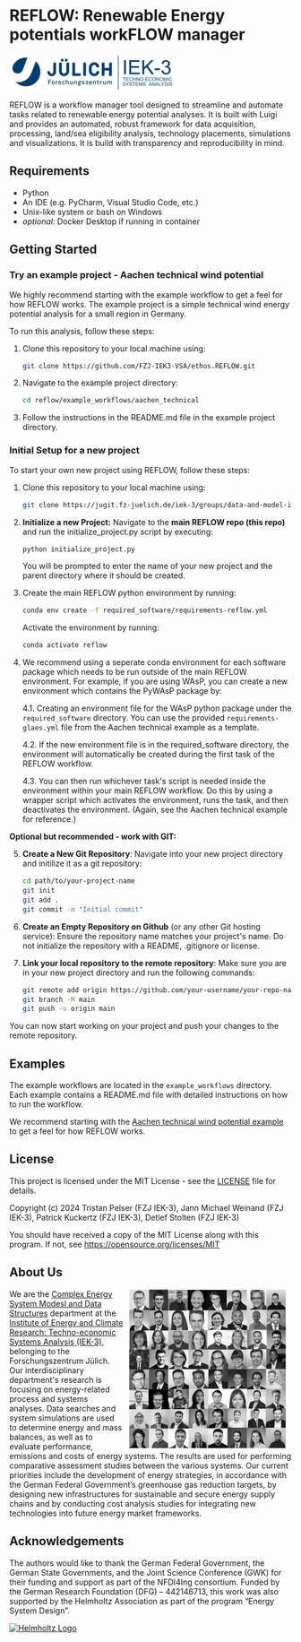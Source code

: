 # REFLOW: Renewable Energy potentials workFLOW manager

<a href="https://www.fz-juelich.de/en/iek/iek-3"><img src="https://github.com/FZJ-IEK3-VSA/README_assets/blob/main/FJZ_IEK-3_logo.svg?raw=True" alt="Forschungszentrum Juelich Logo" width="300px"></a>

REFLOW is a workflow manager tool designed to streamline and automate tasks related to renewable energy potential analyses. It is built with Luigi and provides an automated, robust framework for data acquisition, processing, land/sea eligibility analysis, technology placements, simulations and visualizations. It is build with transparency and reproducibility in mind. 

## Requirements
* Python
* An IDE (e.g. PyCharm, Visual Studio Code, etc.)
* Unix-like system or bash on Windows
* *optional*: Docker Desktop if running in container

## Getting Started

### Try an example project - Aachen technical wind potential

We highly recommend starting with the example workflow to get a feel for how REFLOW works. The example project is a simple technical wind energy potential analysis for a small region in Germany. 

To run this analysis, follow these steps:
1. Clone this repository to your local machine using:
    ```bash
    git clone https://github.com/FZJ-IEK3-VSA/ethos.REFLOW.git
    ```

2. Navigate to the example project directory:
    ```bash
    cd reflow/example_workflows/aachen_technical
    ```
3. Follow the instructions in the README.md file in the example project directory.


### Initial Setup for a new project

To start your own new project using REFLOW, follow these steps:

1. Clone this repository to your local machine using:
    ```bash
    git clone https://jugit.fz-juelich.de/iek-3/groups/data-and-model-integration/pelser/reflow.git
    ```

2. **Initialize a new Project:** Navigate to the **main REFLOW repo (this repo)** and run the initialize_project.py script by executing:
    ```bash
    python initialize_project.py
    ```
    You will be prompted to enter the name of your new project and the parent directory where it should be created.

3. Create the main REFLOW python environment by running:
    ```bash
    conda env create -f required_software/requirements-reflow.yml
    ```
    Activate the environment by running:
    ```bash
    conda activate reflow
    ```

4. We recommend using a seperate conda environment for each software package which needs to be run outside of the main REFLOW environment. For example, if you are using WAsP, you can create a new environment which contains the PyWAsP package by:

    4.1. Creating an environment file for the WAsP python package under the `required_software` directory. 
    You can use the provided `requirements-glaes.yml` file from the Aachen technical example as a template.

    4.2. If the new environment file is in the required_software directory, the environment will automatically be created during the first task of the REFLOW workflow. 

    4.3. You can then run whichever task's script is needed inside the environment within your main REFLOW workflow. Do this by using a wrapper script which activates the environment, runs the task, and then deactivates the environment. (Again, see the Aachen technical example for reference.)

**Optional but recommended - work with GIT:**

5. **Create a New Git Repository**: Navigate into your new project directory and initilize it as a git repository:
    ```bash
    cd path/to/your-project-name
    git init
    git add .
    git commit -m "Initial commit"
    ```
6. **Create an Empty Repository on Github** (or any other Git hosting service): Ensure the repository name matches your project's name. 
    Do not initialize the repository with a README, .gitignore or license.

7. **Link your local repository to the remote repository**: Make sure you are in your new project directory and run the following commands:
    ```bash
    git remote add origin https://github.com/your-username/your-repo-name.git
    git branch -M main
    git push -u origin main
    ```

You can now start working on your project and push your changes to the remote repository.

## Examples

The example workflows are located in the `example_workflows` directory. Each example contains a README.md file with detailed instructions on how to run the workflow.

We recommend starting with the [Aachen technical wind potential example](example_workflows/aachen_technical/) to get a feel for how REFLOW works.

## License

This project is licensed under the MIT License - see the [LICENSE](LICENSE.txt) file for details.

Copyright (c) 2024 Tristan Pelser (FZJ IEK-3), Jann Michael Weinand (FZJ IEK-3), Patrick Kuckertz (FZJ IEK-3), Detlef Stolten (FZJ IEK-3)

You should have received a copy of the MIT License along with this program.
If not, see https://opensource.org/licenses/MIT

## About Us

<a href="https://www.fz-juelich.de/en/iek/iek-3"><img src="https://github.com/FZJ-IEK3-VSA/README_assets/blob/main/iek3-square.png?raw=True" alt="Institute image IEK-3" width="280" align="right" style="margin:0px 10px"/></a>

We are the [Complex Energy System Modesl and Data Structures](https://www.fz-juelich.de/en/iek/iek-3/research/integrated-models-and-strategies/complex-energy-system-models-and-data-structures) department at the [Institute of Energy and Climate Research: Techno-economic Systems Analysis (IEK-3)](https://www.fz-juelich.de/en/iek/iek-3), belonging to the Forschungszentrum Jülich. Our interdisciplinary department's research is focusing on energy-related process and systems analyses. Data searches and system simulations are used to determine energy and mass balances, as well as to evaluate performance, emissions and costs of energy systems. The results are used for performing comparative assessment studies between the various systems. Our current priorities include the development of energy strategies, in accordance with the German Federal Government’s greenhouse gas reduction targets, by designing new infrastructures for sustainable and secure energy supply chains and by conducting cost analysis studies for integrating new technologies into future energy market frameworks.

## Acknowledgements

The authors would like to thank the German Federal Government, the German State Governments, and the Joint Science Conference (GWK) for their funding and support as part of the NFDI4Ing consortium. Funded by the German Research Foundation (DFG) – 442146713, this work was also supported by the Helmholtz Association as part of the program “Energy System Design”.

<p float="left">
<a href="https://www.helmholtz.de/en/"><img src="https://www.helmholtz.de/fileadmin/user_upload/05_aktuelles/Marke_Design/logos/HG_LOGO_S_ENG_RGB.jpg" alt="Helmholtz Logo" width="200px"></a>
</p>
